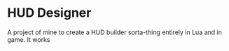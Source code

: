 HUD Designer
============

A project of mine to create a HUD builder sorta-thing entirely in Lua and in game. It works
